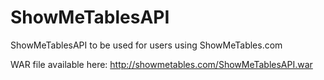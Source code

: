 # ShowMeTablesAPI
ShowMeTablesAPI to be used for users using ShowMeTables.com


WAR file available here: http://showmetables.com/ShowMeTablesAPI.war
